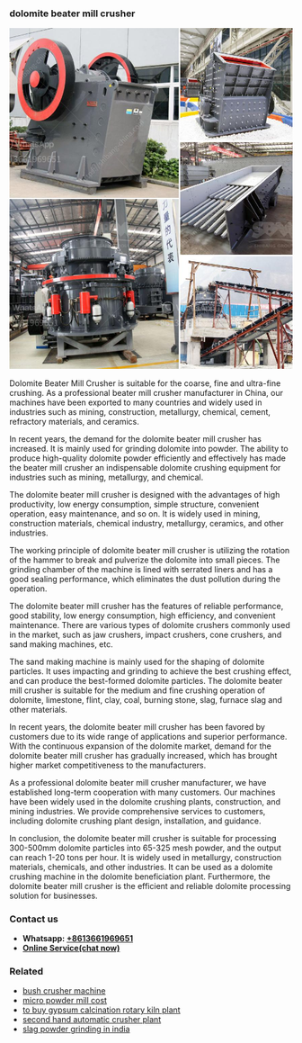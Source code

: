 <h3>dolomite beater mill crusher</h3><img src='1704951696.jpg' alt=''><p>Dolomite Beater Mill Crusher is suitable for the coarse, fine and ultra-fine crushing. As a professional beater mill crusher manufacturer in China, our machines have been exported to many countries and widely used in industries such as mining, construction, metallurgy, chemical, cement, refractory materials, and ceramics.</p><p>In recent years, the demand for the dolomite beater mill crusher has increased. It is mainly used for grinding dolomite into powder. The ability to produce high-quality dolomite powder efficiently and effectively has made the beater mill crusher an indispensable dolomite crushing equipment for industries such as mining, metallurgy, and chemical.</p><p>The dolomite beater mill crusher is designed with the advantages of high productivity, low energy consumption, simple structure, convenient operation, easy maintenance, and so on. It is widely used in mining, construction materials, chemical industry, metallurgy, ceramics, and other industries.</p><p>The working principle of dolomite beater mill crusher is utilizing the rotation of the hammer to break and pulverize the dolomite into small pieces. The grinding chamber of the machine is lined with serrated liners and has a good sealing performance, which eliminates the dust pollution during the operation.</p><p>The dolomite beater mill crusher has the features of reliable performance, good stability, low energy consumption, high efficiency, and convenient maintenance. There are various types of dolomite crushers commonly used in the market, such as jaw crushers, impact crushers, cone crushers, and sand making machines, etc.</p><p>The sand making machine is mainly used for the shaping of dolomite particles. It uses impacting and grinding to achieve the best crushing effect, and can produce the best-formed dolomite particles. The dolomite beater mill crusher is suitable for the medium and fine crushing operation of dolomite, limestone, flint, clay, coal, burning stone, slag, furnace slag and other materials.</p><p>In recent years, the dolomite beater mill crusher has been favored by customers due to its wide range of applications and superior performance. With the continuous expansion of the dolomite market, demand for the dolomite beater mill crusher has gradually increased, which has brought higher market competitiveness to the manufacturers.</p><p>As a professional dolomite beater mill crusher manufacturer, we have established long-term cooperation with many customers. Our machines have been widely used in the dolomite crushing plants, construction, and mining industries. We provide comprehensive services to customers, including dolomite crushing plant design, installation, and guidance.</p><p>In conclusion, the dolomite beater mill crusher is suitable for processing 300-500mm dolomite particles into 65-325 mesh powder, and the output can reach 1-20 tons per hour. It is widely used in metallurgy, construction materials, chemicals, and other industries. It can be used as a dolomite crushing machine in the dolomite beneficiation plant. Furthermore, the dolomite beater mill crusher is the efficient and reliable dolomite processing solution for businesses.</p><h3>Contact us</h3><ul><li><strong>Whatsapp:&nbsp;<a href="https://wa.me/8613661969651">+8613661969651</a></strong></li><li><a href="https://swt.shibang-china.com/?git&amp;zhl&amp;dolomite beater mill crusher"><strong>Online Service(chat now)</strong></a></li></ul><h3>Related</h3><ul><li><a href='bush crusher machine.md'>bush crusher machine</a></li><li><a href='micro powder mill cost.md'>micro powder mill cost</a></li><li><a href='to buy gypsum calcination rotary kiln plant.md'>to buy gypsum calcination rotary kiln plant</a></li><li><a href='second hand automatic crusher plant.md'>second hand automatic crusher plant</a></li><li><a href='slag powder grinding in india.md'>slag powder grinding in india</a></li></ul>